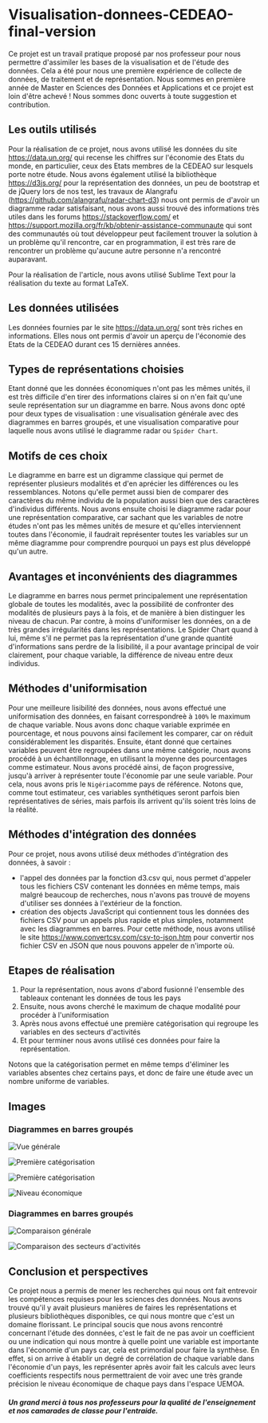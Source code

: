 # Visualisation-donnees-CEDEAO-final-version

Ce projet est un travail pratique proposé par nos professeur pour nous permettre d'assimiler les bases de la visualisation et de l'étude des données. Cela a été pour nous une première expérience de collecte de données, de traitement et de représentation. Nous sommes en première année de Master en Sciences des Données et Applications et ce projet est loin d'être achevé ! Nous sommes donc ouverts à toute suggestion et contribution.

## Les outils utilisés

Pour la réalisation de ce projet, nous avons utilisé les données du site https://data.un.org/ qui recense les chiffres sur l'économie des Etats du monde, en particulier, ceux des Etats membres de la CEDEAO sur lesquels porte notre étude. Nous avons également utilisé la bibliothèque https://d3js.org/ pour la représentation des données, un peu de bootstrap et de jQuery lors de nos test, les travaux de Alangrafu (https://github.com/alangrafu/radar-chart-d3) nous ont permis de d'avoir un diagramme radar satisfaisant, nous avons aussi trouvé des informations très utiles dans les forums https://stackoverflow.com/ et https://support.mozilla.org/fr/kb/obtenir-assistance-communaute qui sont des communautés où tout développeur peut facilement trouver la solution à un problème qu'il rencontre, car en programmation, il est très rare de rencontrer un problème qu'aucune autre personne n'a rencontré auparavant.

Pour la réalisation de l'article, nous avons utilisé Sublime Text pour la réalisation du texte au format LaTeX.

## Les données utilisées

Les données fournies par le site https://data.un.org/ sont très riches en informations. Elles nous ont permis d'avoir un aperçu de l'économie des Etats de la CEDEAO durant ces 15 dernières années.

## Types de représentations choisies

Etant donné que les données économiques n'ont pas les mêmes unités, il est très difficile d'en tirer des informations claires si on n'en fait qu'une seule représentation sur un diagramme en barre. Nous avons donc opté pour deux types de visualisation : une visualisation générale avec des diagrammes en barres groupés, et une visualisation comparative pour laquelle nous avons utilisé le diagramme radar ou `Spider Chart`.

## Motifs de ces choix

Le diagramme en barre est un digramme classique qui permet de représenter plusieurs modalités et d'en aprécier les différences ou les ressemblances. Notons qu'elle permet aussi bien de comparer des caractères du même individu de la population aussi bien que des caractères d'individus différents.
Nous avons ensuite choisi le diagramme radar pour une représentation comparative, car sachant que les variables de notre études n'ont pas les mêmes unités de mesure et qu'elles interviennent toutes dans l'économie, il faudrait représenter toutes les variables sur un même diagramme pour comprendre pourquoi un pays est plus développé qu'un autre.

## Avantages et inconvénients des diagrammes

Le diagramme en barres nous permet principalement une représentation globale de toutes les modalités, avec la possibilité de confronter des modalités de plusieurs pays à la fois, et de manière à bien distinguer les niveau de chacun. Par contre, à moins d'uniformiser les données, on a de très grandes irrégularités dans les représentations. Le Spider Chart quand à lui, même s'il ne permet pas la représentation d'une grande quantité d'informations sans perdre de la lisibilité, il a pour avantage principal de voir clairement, pour chaque variable, la différence de niveau entre deux individus.

## Méthodes d'uniformisation

Pour une meilleure lisibilité des données, nous avons effectué une uniformisation des données, en faisant correspondreè à `100%` le maximum de chaque variable. Nous avons donc chaque variable exprimée en pourcentage, et nous pouvons ainsi facilement les comparer, car on réduit considérablement les disparités.
Ensuite, étant donné que certaines variables peuvent être regroupées dans une même catégorie, nous avons procédé à un échantillonnage, en utilisant la moyenne des pourcentages comme estimateur. Nous avons procédé ainsi, de façon progressive, jusqu'à arriver à représenter toute l'économie par une seule variable. Pour cela, nous avons pris le `Nigéria`comme pays de référence. Notons que, comme tout estimateur, ces variables synthétiques seront parfois bien représentatives de séries, mais parfois ils arrivent qu'ils soient très loins de la réalité.

## Méthodes d'intégration des données

Pour ce projet, nous avons utilisé deux méthodes d'intégration des données, à savoir :
* l'appel des données par la fonction d3.csv qui, nous permet d'appeler tous les fichiers CSV contenant les données en même temps, mais malgré beaucoup de recherches, nous n'avons pas trouvé de moyens d'utiliser ses données à l'extérieur de la fonction.
* création des objects JavaScript qui contiennent tous les données des fichiers CSV pour un appels plus rapide et plus simples, notamment avec les diagrammes en barres. Pour cette méthode, nous avons utilisé le site https://www.convertcsv.com/csv-to-json.htm pour convertir nos fichier CSV en JSON que nous pouvons appeler de n'importe où.

## Etapes de réalisation

1. Pour la représentation, nous avons d'abord fusionné l'ensemble des tableaux contenant les données de tous les pays
2. Ensuite, nous avons cherché le maximum de chaque modalité pour procéder à l'uniformisation
3. Après nous avons effectué une première catégorisation qui regroupe les variables en des secteurs d'activités
4. Et pour terminer nous avons utilisé ces données pour faire la représentation.

Notons que la catégorisation permet en même temps d'éliminer les variables absentes chez certains pays, et donc de faire une étude avec un nombre uniforme de variables.

## Images

### Diagrammes en barres groupés

![Vue générale](https://github.com/louisisaacdiouf/Visualisation-donnees-CEDEAO-final-version/blob/master/captures/Capture1.PNG)

![Première catégorisation](https://github.com/louisisaacdiouf/Visualisation-donnees-CEDEAO-final-version/blob/master/captures/Capture2.PNG)

![Première catégorisation](https://github.com/louisisaacdiouf/Visualisation-donnees-CEDEAO-final-version/blob/master/captures/Capture3.PNG)

![Niveau économique](https://github.com/louisisaacdiouf/Visualisation-donnees-CEDEAO-final-version/blob/master/captures/Capture4.PNG)

### Diagrammes en barres groupés

![Comparaison générale](https://github.com/louisisaacdiouf/Visualisation-donnees-CEDEAO-final-version/blob/master/captures/Capture5.PNG)

![Comparaison des secteurs d'activités](https://github.com/louisisaacdiouf/Visualisation-donnees-CEDEAO-final-version/blob/master/captures/Capture6.PNG)


## Conclusion et perspectives

Ce projet nous a permis de mener les recherches qui nous ont fait entrevoir les compétences requises pour les sciences des données. Nous avons trouvé qu'il y avait plusieurs manières de faires les représentations et plusieurs bibliothèques disponibles, ce qui nous montre que c'est un domaine florissant.
Le principal soucis que nous avons rencontré concernant l'étude des données, c'est le fait de ne pas avoir un coefficient ou une indication qui nous montre à quelle point une variable est importante dans l'économie d'un pays car, cela est primordial pour faire la synthèse. En effet, si on arrive à établir un degré de corrélation de chaque variable dans l'économie d'un pays, les représenter après avoir fait les calculs avec leurs coefficients respectifs nous permettraient de voir avec une très grande précision le niveau économique de chaque pays dans l'espace UEMOA.


##### Un grand merci à tous nos professeurs pour la qualité de l'enseignement et nos camarades de classe pour l'entraide.